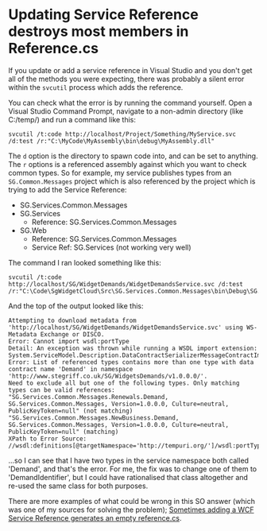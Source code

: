 # Updating Service Reference destroys most members in Reference.cs 

If you update or add a service reference in Visual Studio and you don't get all of the methods you were expecting, there was probably a silent error within the `svcutil` process which adds the reference.

You can check what the error is by running the command yourself. Open a Visual Studio Command Prompt, navigate to a non-admin directory (like C:/temp/) and run a command like this:

	svcutil /t:code http://localhost/Project/Something/MyService.svc /d:test /r:"C:\MyCode\MyAssembly\bin\debug\MyAssembly.dll"
	
The `d` option is the directory to spawn code into, and can be set to anything. The `r` options is a referenced assembly against which you want to check common types. So for example, my service publishes types from an `SG.Common.Messages` project which is also referenced by the project which is trying to add the Service Reference:

 * SG.Services.Common.Messages
 * SG.Services
     - Reference: SG.Services.Common.Messages
 * SG.Web
     - Reference: SG.Services.Common.Messages
	 - Service Ref: SG.Services (not working very well)

The command I ran looked something like this:

	svcutil /t:code http://localhost/SG/WidgetDemands/WidgetDemandsService.svc /d:test /r:"C:\Code\SgWidgetCloud\Src\SG.Services.Common.Messages\bin\Debug\SG.Services.Common.Messages.dll"

And the top of the output looked like this:

	Attempting to download metadata from 'http://localhost/SG/WidgetDemands/WidgetDemandsService.svc' using WS-Metadata Exchange or DISCO.
	Error: Cannot import wsdl:portType
	Detail: An exception was thrown while running a WSDL import extension: System.ServiceModel.Description.DataContractSerializerMessageContractImporter
	Error: List of referenced types contains more than one type with data contract name 'Demand' in namespace 'http://www.stegriff.co.uk/SG/WidgetsDemands/v1.0.0.0/'.
	Need to exclude all but one of the following types. Only matching types can be valid references:
	"SG.Services.Common.Messages.Renewals.Demand, SG.Services.Common.Messages, Version=1.0.0.0, Culture=neutral, PublicKeyToken=null" (not matching)
	"SG.Services.Common.Messages.NewBusiness.Demand, SG.Services.Common.Messages, Version=1.0.0.0, Culture=neutral, PublicKeyToken=null" (matching)
	XPath to Error Source: //wsdl:definitions[@targetNamespace='http://tempuri.org/']/wsdl:portType[@name='IPanelProductQuotationsService']

...so I can see that I have two types in the service namespace both called 'Demand', and that's the error. For me, the fix was to change one of them to 'DemandIdentifier', but I could have rationalised that class altogether and re-used the same class for both purposes.

There are more examples of what could be wrong in this SO answer (which was one of my sources for solving the problem); [Sometimes adding a WCF Service Reference generates an empty reference.cs][so].

[so]: https://stackoverflow.com/a/8749098